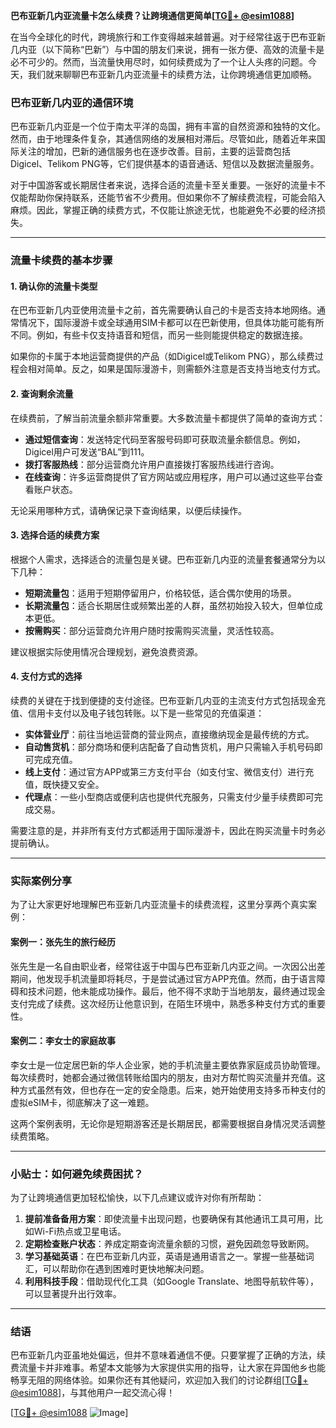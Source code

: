 **巴布亚新几内亚流量卡怎么续费？让跨境通信更简单[[TG💪+ @esim1088](https://t.me/s/esim1088)]**

在当今全球化的时代，跨境旅行和工作变得越来越普遍。对于经常往返于巴布亚新几内亚（以下简称“巴新”）与中国的朋友们来说，拥有一张方便、高效的流量卡是必不可少的。然而，当流量快用尽时，如何续费成为了一个让人头疼的问题。今天，我们就来聊聊巴布亚新几内亚流量卡的续费方法，让你跨境通信更加顺畅。

### 巴布亚新几内亚的通信环境

巴布亚新几内亚是一个位于南太平洋的岛国，拥有丰富的自然资源和独特的文化。然而，由于地理条件复杂，其通信网络的发展相对滞后。尽管如此，随着近年来国际关注的增加，巴新的通信服务也在逐步改善。目前，主要的运营商包括Digicel、Telikom PNG等，它们提供基本的语音通话、短信以及数据流量服务。

对于中国游客或长期居住者来说，选择合适的流量卡至关重要。一张好的流量卡不仅能帮助你保持联系，还能节省不少费用。但如果你不了解续费流程，可能会陷入麻烦。因此，掌握正确的续费方式，不仅能让旅途无忧，也能避免不必要的经济损失。

---

### 流量卡续费的基本步骤

#### 1. 确认你的流量卡类型

在巴布亚新几内亚使用流量卡之前，首先需要确认自己的卡是否支持本地网络。通常情况下，国际漫游卡或全球通用SIM卡都可以在巴新使用，但具体功能可能有所不同。例如，有些卡仅支持语音和短信，而另一些则能提供稳定的数据连接。

如果你的卡属于本地运营商提供的产品（如Digicel或Telikom PNG），那么续费过程会相对简单。反之，如果是国际漫游卡，则需额外注意是否支持当地支付方式。

#### 2. 查询剩余流量

在续费前，了解当前流量余额非常重要。大多数流量卡都提供了简单的查询方式：

- **通过短信查询**：发送特定代码至客服号码即可获取流量余额信息。例如，Digicel用户可发送“BAL”到111。
- **拨打客服热线**：部分运营商允许用户直接拨打客服热线进行咨询。
- **在线查询**：许多运营商提供了官方网站或应用程序，用户可以通过这些平台查看账户状态。

无论采用哪种方式，请确保记录下查询结果，以便后续操作。

#### 3. 选择合适的续费方案

根据个人需求，选择适合的流量包是关键。巴布亚新几内亚的流量套餐通常分为以下几种：

- **短期流量包**：适用于短期停留用户，价格较低，适合偶尔使用的场景。
- **长期流量包**：适合长期居住或频繁出差的人群，虽然初始投入较大，但单位成本更低。
- **按需购买**：部分运营商允许用户随时按需购买流量，灵活性较高。

建议根据实际使用情况合理规划，避免浪费资源。

#### 4. 支付方式的选择

续费的关键在于找到便捷的支付途径。巴布亚新几内亚的主流支付方式包括现金充值、信用卡支付以及电子钱包转账。以下是一些常见的充值渠道：

- **实体营业厅**：前往当地运营商的营业网点，直接缴纳现金是最传统的方式。
- **自动售货机**：部分商场和便利店配备了自动售货机，用户只需输入手机号码即可完成充值。
- **线上支付**：通过官方APP或第三方支付平台（如支付宝、微信支付）进行充值，既快捷又安全。
- **代理点**：一些小型商店或便利店也提供代充服务，只需支付少量手续费即可完成交易。

需要注意的是，并非所有支付方式都适用于国际漫游卡，因此在购买流量卡时务必提前确认。

---

### 实际案例分享

为了让大家更好地理解巴布亚新几内亚流量卡的续费流程，这里分享两个真实案例：

#### 案例一：张先生的旅行经历

张先生是一名自由职业者，经常往返于中国与巴布亚新几内亚之间。一次因公出差期间，他发现手机流量即将耗尽，于是尝试通过官方APP充值。然而，由于语言障碍和技术问题，他未能成功操作。最后，他不得不求助于当地朋友，最终通过现金支付完成了续费。这次经历让他意识到，在陌生环境中，熟悉多种支付方式的重要性。

#### 案例二：李女士的家庭故事

李女士是一位定居巴新的华人企业家，她的手机流量主要依靠家庭成员协助管理。每次续费时，她都会通过微信转账给国内的朋友，由对方帮忙购买流量并充值。这种方式虽然有效，但也存在一定的安全隐患。后来，她开始使用支持多币种支付的虚拟eSIM卡，彻底解决了这一难题。

这两个案例表明，无论你是短期游客还是长期居民，都需要根据自身情况灵活调整续费策略。

---

### 小贴士：如何避免续费困扰？

为了让跨境通信更加轻松愉快，以下几点建议或许对你有所帮助：

1. **提前准备备用方案**：即使流量卡出现问题，也要确保有其他通讯工具可用，比如Wi-Fi热点或卫星电话。
2. **定期检查账户状态**：养成定期查询流量余额的习惯，避免因疏忽导致断网。
3. **学习基础英语**：在巴布亚新几内亚，英语是通用语言之一。掌握一些基础词汇，可以帮助你在遇到困难时更快地解决问题。
4. **利用科技手段**：借助现代化工具（如Google Translate、地图导航软件等），可以显著提升出行效率。

---

### 结语

巴布亚新几内亚虽地处偏远，但并不意味着通信不便。只要掌握了正确的方法，续费流量卡并非难事。希望本文能够为大家提供实用的指导，让大家在异国他乡也能畅享无阻的网络体验。如果你还有其他疑问，欢迎加入我们的讨论群组[[TG💪+ @esim1088](https://t.me/s/esim1088)]，与其他用户一起交流心得！

[[TG💪+ @esim1088](https://t.me/s/esim1088) ![Image](https://i.postimg.cc/4NQfJmqS/Snipaste-2025-05-13-00-14-12.png)]